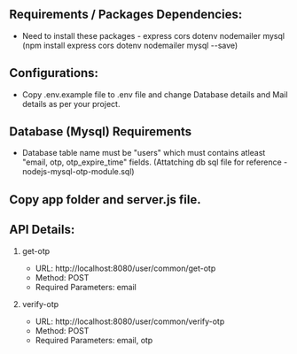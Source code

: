 
## Requirements / Packages Dependencies:

- Need to install these packages - express cors dotenv nodemailer mysql
  (npm install express cors dotenv nodemailer mysql --save)

## Configurations:

- Copy .env.example file to .env file and change Database details and Mail details as per your project.

## Database (Mysql) Requirements

- Database table name must be "users" which must contains atleast "email, otp, otp_expire_time" fields. (Attatching db sql file for reference - nodejs-mysql-otp-module.sql)

## Copy app folder and server.js file.

## API Details:

1. get-otp

	- URL: http://localhost:8080/user/common/get-otp
	- Method: POST
	- Required Parameters: email

2. verify-otp

	- URL: http://localhost:8080/user/common/verify-otp   
	- Method: POST
	- Required Parameters: email, otp